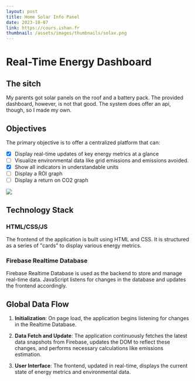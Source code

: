 ```yaml
---
layout: post
title: Home Solar Info Panel
date: 2023-10-07
link: https://cours.ishan.fr
thumbnail: /assets/images/thumbnails/solax.png
---
```

# Real-Time Energy Dashboard

## The sitch

My parents got solar panels on the roof and a battery pack. The provided dashboard, however, is not that good. The system does offer an api, though, so I made my own. 

## Objectives

The primary objective is to offer a centralized platform that can:

- [X] Display real-time updates of key energy metrics at a glance
- [ ] Visualize environmental data like grid emissions and emissions avoided.
- [X] Show all indicators in understandable units
- [ ] Display a ROI graph
- [ ] Display a return on CO2 graph

![](../../../assets/images/projects/solar_house/dashboard.png)


## Technology Stack

### HTML/CSS/JS

The frontend of the application is built using HTML and CSS. It is structured as a series of "cards" to display various energy metrics. 

### Firebase Realtime Database

Firebase Realtime Database is used as the backend to store and manage real-time data. JavaScript listens for changes in the database and updates the frontend accordingly.


## Global Data Flow

1. **Initialization**: On page load, the application begins listening for changes in the Realtime Database.
  
2. **Data Fetch and Update**: The application continuously fetches the latest data snapshots from Firebase, updates the DOM to reflect these changes, and performs necessary calculations like emissions estimation.

3. **User Interface**: The frontend, updated in real-time, displays the current state of energy metrics and environmental data.

